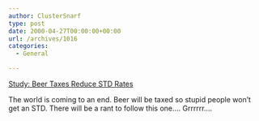 ```yaml
---
author: ClusterSnarf
type: post
date: 2000-04-27T00:00:00+00:00
url: /archives/1016
categories:
  - General

---
```

<a href="http://my.aol.com/news/story.tmpl?table=n&#038;cat=0107&#038;id=0004270500970593" target="_blank">Study: Beer Taxes Reduce STD Rates</a>

The world is coming to an end. Beer will be taxed so stupid people won&#8217;t get an STD. There will be a rant to follow this one&#8230;. Grrrrrr&#8230;.
